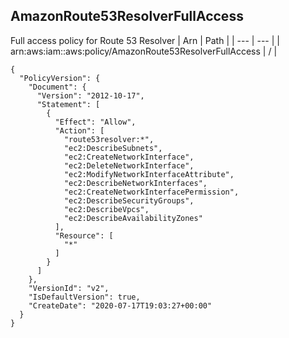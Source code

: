 
## AmazonRoute53ResolverFullAccess
Full access policy for Route 53 Resolver
| Arn | Path |
| --- | --- |
| arn:aws:iam::aws:policy/AmazonRoute53ResolverFullAccess | / |
```
{
  "PolicyVersion": {
    "Document": {
      "Version": "2012-10-17",
      "Statement": [
        {
          "Effect": "Allow",
          "Action": [
            "route53resolver:*",
            "ec2:DescribeSubnets",
            "ec2:CreateNetworkInterface",
            "ec2:DeleteNetworkInterface",
            "ec2:ModifyNetworkInterfaceAttribute",
            "ec2:DescribeNetworkInterfaces",
            "ec2:CreateNetworkInterfacePermission",
            "ec2:DescribeSecurityGroups",
            "ec2:DescribeVpcs",
            "ec2:DescribeAvailabilityZones"
          ],
          "Resource": [
            "*"
          ]
        }
      ]
    },
    "VersionId": "v2",
    "IsDefaultVersion": true,
    "CreateDate": "2020-07-17T19:03:27+00:00"
  }
}
```
